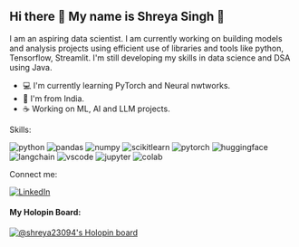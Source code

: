 ## Hi there 👋 My name is Shreya Singh 🌟

<!--
**Shreya23094/Shreya23094** is a ✨ _special_ ✨ repository because its `README.md` (this file) appears on your GitHub profile.

Here are some ideas to get you started:

- 🔭 I’m ...
- 🌱 I’m currently learning ...
- 👯 I’m looking to collaborate on ...
- 🤔 I’m looking for help with ...
- 💬 Ask me about ...
- 📫 How to reach me: ...
- 😄 Pronouns: ...
- ⚡ Fun fact: ...
-->


I am an aspiring data scientist. I am currently working on building models and analysis projects using efficient use of libraries and tools like python, Tensorflow, Streamlit. I'm still developing my skills in data science and DSA using Java.
- 💻 I'm currently learning PyTorch and Neural nwtworks.
- 📌 I'm from India.
- ☕ Working on ML, AI and LLM projects.

Skills:

![python](https://img.shields.io/badge/Python-FFD43B?style=for-the-badge&logo=python&logoColor=blue)
![pandas](https://img.shields.io/badge/Pandas-2C2D72?style=for-the-badge&logo=pandas&logoColor=white)
![numpy](https://img.shields.io/badge/Numpy-777BB4?style=for-the-badge&logo=numpy&logoColor=white)
![scikitlearn](https://img.shields.io/badge/scikit_learn-F7931E?style=for-the-badge&logo=scikit-learn&logoColor=white)
![pytorch](https://img.shields.io/badge/PyTorch-EE4C2C?style=for-the-badge&logo=pytorch&logoColor=white)
![huggingface](https://img.shields.io/badge/-HuggingFace-FDEE21?style=for-the-badge&logo=HuggingFace&logoColor=black)
![langchain](https://img.shields.io/badge/langchain-1C3C3C?style=for-the-badge&logo=langchain&logoColor=white)
![vscode](https://img.shields.io/badge/VSCode-0078D4?style=for-the-badge&logo=visual%20studio%20code&logoColor=white)
![jupyter](https://img.shields.io/badge/Jupyter-F37626.svg?&style=for-the-badge&logo=Jupyter&logoColor=white)
![colab](https://img.shields.io/badge/Colab-F9AB00?style=for-the-badge&logo=googlecolab&color=525252)

Connect me:

[![LinkedIn](https://img.shields.io/badge/LinkedIn-0077B5?style=for-the-badge&logo=linkedin&logoColor=white)](https://www.linkedin.com/in/shreya-singh0023/)

#### My Holopin Board:
[![@shreya23094's Holopin board](https://holopin.io/api/user/board?user=shreya23094)](https://holopin.io/@shreya23094)
